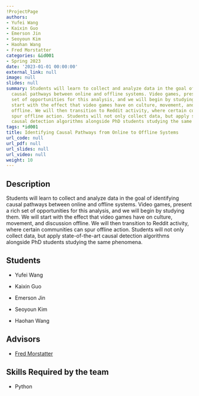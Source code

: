 ```yaml
---
!ProjectPage
authors:
- Yufei Wang
- Kaixin Guo
- Emerson Jin
- Seoyoun Kim
- Haohan Wang
- Fred Morstatter
categories: &id001
- Spring 2023
date: '2023-01-01 00:00:00'
external_link: null
image: null
slides: null
summary: Students will learn to collect and analyze data in the goal of identifying
  causal pathways between online and offline systems. Video games, present a rich
  set of opportunities for this analysis, and we will begin by studying them. We will
  start with the effect that video games have on culture, movement, and discussion
  offline. We will then transition to Reddit activity, where certain communities can
  spur offline action. Students will not only collect data, but apply state-of-the-art
  causal detection algorithms alongside PhD students studying the same phenomena.
tags: *id001
title: Identifying Causal Pathways from Online to Offline Systems
url_code: null
url_pdf: null
url_slides: null
url_video: null
weight: 10
---
```

## Description

Students will learn to collect and analyze data in the goal of identifying causal pathways between online and offline systems. Video games, present a rich set of opportunities for this analysis, and we will begin by studying them. We will start with the effect that video games have on culture, movement, and discussion offline. We will then transition to Reddit activity, where certain communities can spur offline action. Students will not only collect data, but apply state-of-the-art causal detection algorithms alongside PhD students studying the same phenomena.





## Students

* Yufei Wang

* Kaixin Guo

* Emerson Jin

* Seoyoun Kim

* Haohan Wang

## Advisors

* [Fred Morstatter](../../../author/fred-morstatter)

## Skills Required by the team


* Python